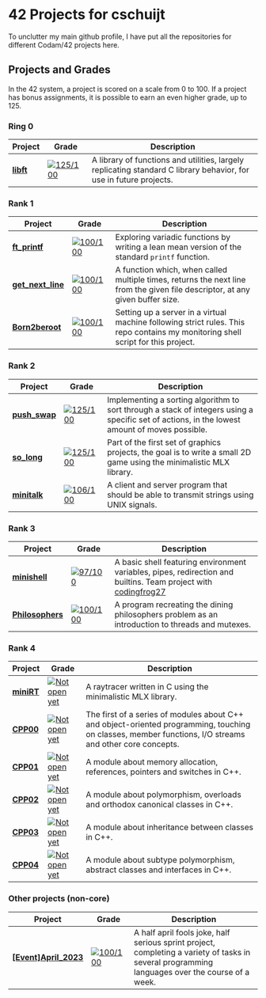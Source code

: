 # 42 Projects for cschuijt
To unclutter my main github profile, I have put all the repositories for different Codam/42 projects here.

## Projects and Grades
In the 42 system, a project is scored on a scale from 0 to 100. If a project has bonus assignments, it is possible to earn an even higher grade, up to 125.

### Ring 0
| Project | Grade | Description |
| ------- | ----- | ----------- |
| [**libft**](https://github.com/cschuijt42/libft) | [![125/100](https://badge42.vercel.app/api/v2/cl9h462ml00460gl8kkwan6bt/project/2818084)](https://github.com/cschuijt42/libft) | A library of functions and utilities, largely replicating standard C library behavior, for use in future projects. |


### Rank 1
| Project | Grade | Description |
| ------- | ----- | ----------- |
| [**ft_printf**](https://github.com/cschuijt42/ft_printf) | [![100/100](https://badge42.vercel.app/api/v2/cl9h462ml00460gl8kkwan6bt/project/2843914)](https://github.com/cschuijt42/ft_printf) | Exploring variadic functions by writing a lean mean version of the standard `printf` function. |
| [**get_next_line**](https://github.com/cschuijt42/get_next_line) | [![100/100](https://badge42.vercel.app/api/v2/cl9h462ml00460gl8kkwan6bt/project/2843915)](https://github.com/cschuijt42/get_next_line) | A function which, when called multiple times, returns the next line from the given file descriptor, at any given buffer size. |
| [**Born2beroot**](https://github.com/cschuijt42/born2beroot) | [![100/100](https://badge42.vercel.app/api/v2/cl9h462ml00460gl8kkwan6bt/project/2843913)](https://github.com/cschuijt42/born2beroot) | Setting up a server in a virtual machine following strict rules. This repo contains my monitoring shell script for this project. |

### Rank 2
| Project | Grade | Description |
| ------- | ----- | ----------- |
| [**push_swap**](https://github.com/cschuijt42/push_swap) | [![125/100](https://badge42.vercel.app/api/v2/cl9h462ml00460gl8kkwan6bt/project/2871742)](https://github.com/cschuijt42/push_swap) | Implementing a sorting algorithm to sort through a stack of integers using a specific set of actions, in the lowest amount of moves possible. |
| [**so_long**](https://github.com/cschuijt42/so_long) | [![125/100](https://badge42.vercel.app/api/v2/cl9h462ml00460gl8kkwan6bt/project/2875393)](https://github.com/cschuijt42/so_long) | Part of the first set of graphics projects, the goal is to write a small 2D game using the minimalistic MLX library. |
| [**minitalk**](https://github.com/cschuijt42/minitalk) | [![106/100](https://badge42.vercel.app/api/v2/cl9h462ml00460gl8kkwan6bt/project/2955520)](https://github.com/cschuijt42/minitalk) | A client and server program that should be able to transmit strings using UNIX signals. |

### Rank 3
| Project | Grade | Description |
| ------- | ----- | ----------- |
| [**minishell**](https://github.com/cschuijt42/minishell) | [![97/100](https://badge42.vercel.app/api/v2/cl9h462ml00460gl8kkwan6bt/project/2981263)](https://github.com/cschuijt42/minishell) | A basic shell featuring environment variables, pipes, redirection and builtins. Team project with [codingfrog27](https://github.com/codingfrog27) |
| [**Philosophers**](https://github.com/cschuijt42/philo) | [![100/100](https://badge42.vercel.app/api/v2/cl9h462ml00460gl8kkwan6bt/project/3025643)](https://github.com/cschuijt42/philo) | A program recreating the dining philosophers problem as an introduction to threads and mutexes. |

### Rank 4
| Project | Grade | Description |
| ------- | ----- | ----------- |
| [**miniRT**](https://github.com/cschuijt42/minirt) | [![Not open yet]()](https://github.com/cschuijt42/minirt) | A raytracer written in C using the minimalistic MLX library. |
| [**CPP00**](https://github.com/cschuijt42/cpp00) | [![Not open yet]()](https://github.com/cschuijt42/cpp00) | The first of a series of modules about C++ and object-oriented programming, touching on classes, member functions, I/O streams and other core concepts. |
| [**CPP01**](https://github.com/cschuijt42/cpp01) | [![Not open yet]()](https://github.com/cschuijt42/cpp01) | A module about memory allocation, references, pointers and switches in C++. |
| [**CPP02**](https://github.com/cschuijt42/cpp02) | [![Not open yet]()](https://github.com/cschuijt42/cpp02) | A module about polymorphism, overloads and orthodox canonical classes in C++. |
| [**CPP03**](https://github.com/cschuijt42/cpp03) | [![Not open yet]()](https://github.com/cschuijt42/cpp03) | A module about inheritance between classes in C++. |
| [**CPP04**](https://github.com/cschuijt42/cpp04) | [![Not open yet]()](https://github.com/cschuijt42/cpp04) | A module about subtype polymorphism, abstract classes and interfaces in C++. |


### Other projects (non-core)
| Project | Grade | Description |
| ------- | ----- | ----------- |
| [**[Event]April_2023**](https://github.com/cschuijt42/april_2023_event) | [![100/100](https://badge42.vercel.app/api/v2/cl9h462ml00460gl8kkwan6bt/project/3052663)](https://github.com/cschuijt42/april_2023_event) | A half april fools joke, half serious sprint project, completing a variety of tasks in several programming languages over the course of a week. |
